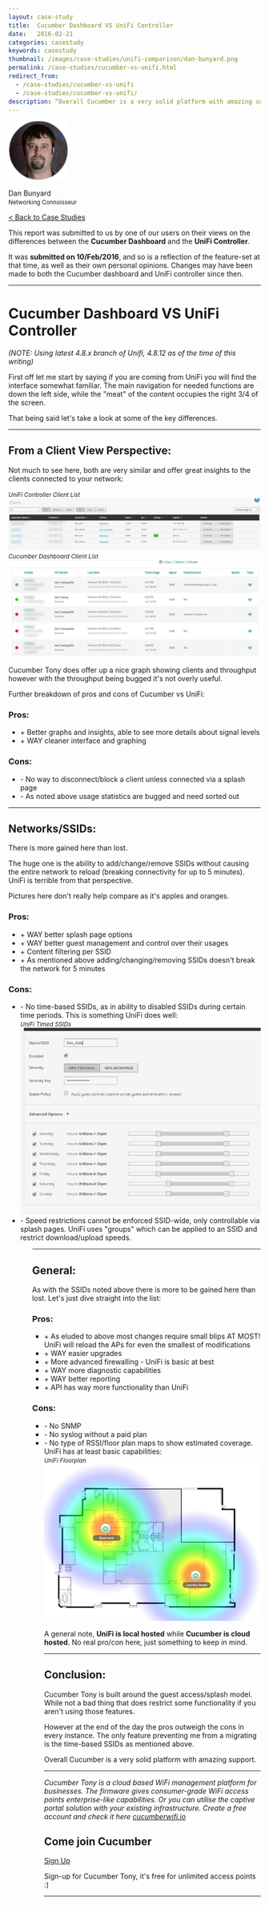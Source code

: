 ```yaml
---
layout: case-study
title:  Cucumber Dashboard VS UniFi Controller
date:   2016-02-21
categories: casestudy
keywords: casestudy
thumbnail: /images/case-studies/unifi-comparison/dan-bunyard.png
permalink: /case-studies/cucumber-vs-unifi.html
redirect_from:
  - /case-studies/cucumber-vs-unifi
  - /case-studies/cucumber-vs-unifi/
description: “Overall Cucumber is a very solid platform with amazing support.”
---
```


<div class="mdl-grid">
<div class="case-study-side mdl-cell mdl-cell--3-col mdl-cell--8-col-tablet mdl-cell--4-col-phone mdl-typography--text-center mdl-shadow--1dp">
<img class="cs-portrait text-center" src="/images/case-studies/unifi-comparison/dan-bunyard.png" width="120px">
<p>Dan Bunyard<br><small>Networking Connoisseur</small></p>
</div>

<div class="case-study-post mdl-cell mdl-cell--9-col mdl-shadow--1dp">
<a href="/community/showcase/">< Back to Case Studies</a>

<p>This report was submitted to us by one of our users on their views on the differences between the <b>Cucumber Dashboard</b> and the <b>UniFi Controller</b>.</p>

<p>It was <b>submitted on 10/Feb/2016</b>, and so is a reflection of the feature-set at that time, as well as their own personal opinions. Changes may have been made to both the Cucumber dashboard and UniFi controller since then.</p>

<hr>

<h1>Cucumber Dashboard VS UniFi Controller</h1>

<p><i>(NOTE: Using latest 4.8.x branch of Unifi, 4.8.12 as of the time of this writing)</i></p>

<p>First off let me start by saying if you are coming from UniFi you will find the interface somewhat familiar. The main navigation for needed functions are down the left side, while the "meat" of the content occupies the right 3/4 of the screen.</p>

<p>That being said let's take a look at some of the key differences.</p>

<hr>

<h2>From a Client View Perspective:</h2>

<p>Not much to see here, both are very similar and offer great insights to the clients connected to your network:</p>

<div class="mdl-typography--text-center">
  <i><small>UniFi Controller Client List</small></i>
  <br>
  <img src="/images/case-studies/unifi-comparison/unifi-clients.png">
</div>
<div class="mdl-typography--text-center">
  <i><small>Cucumber Dashboard Client List</small></i>
  <br>
  <img src="/images/case-studies/unifi-comparison/ct-clients.png">
</div>

<p>Cucumber Tony does offer up a nice graph showing clients and throughput however with the throughput being bugged it's not overly useful.</p>

<p>Further breakdown of pros and cons of Cucumber vs UniFi:</p>

<h3>Pros:</h3>
<ul>
<li>+ Better graphs and insights, able to see more details about signal levels</li>
<li>+ WAY cleaner interface and graphing</li>
</ul>

<h3>Cons:</h3>
<ul>
<li>- No way to disconnect/block a client unless connected via a splash page</li>
<li>- As noted above usage statistics are bugged and need sorted out</li>
</ul>

<hr>

<h2>Networks/SSIDs:</h2>

<p>There is more gained here than lost.</p>

<p>The huge one is the ability to add/change/remove SSIDs without causing the entire network to reload (breaking connectivity for up to 5 minutes). UniFi is terrible from that perspective.</p>

<p>Pictures here don't really help compare as it's apples and oranges.</p>

<h3>Pros:</h3>
<ul>
<li>+ WAY better splash page options</li>
<li>+ WAY better guest management and control over their usages</li>
<li>+ Content filtering per SSID</li>
<li>+ As mentioned above adding/changing/removing SSIDs doesn't break the network for 5 minutes</li>
</ul>

<h3>Cons:</h3>
<ul>
<li>- No time-based SSIDs, as in ability to disabled SSIDs during certain time periods.  This is something UniFi does well:</li>
  <div class="mdl-typography--text-center">
    <i><small>UniFi Timed SSIDs</small></i>
    <br>
    <img src="/images/case-studies/unifi-comparison/unifi-timed-ssid.png">
  </div>
<li>- Speed restrictions cannot be enforced SSID-wide, only controllable via splash pages.  UniFi uses "groups" which can be applied to an SSID and restrict download/upload speeds.</li>
<ul>

<hr>

<h2>General:</h2>

<p>As with the SSIDs noted above there is more to be gained here than lost. Let's just dive straight into the list:</p>

<h3>Pros:</h3>
<ul>
<li>+ As eluded to above most changes require small blips AT MOST! UniFi will reload the APs for even the smallest of modifications</li>
<li>+ WAY easier upgrades</li>
<li>+ More advanced firewalling - UniFi is basic at best</li>
<li>+ WAY more diagnostic capabilities</li>
<li>+ WAY better reporting</li>
<li>+ API has way more functionality than UniFi</li>
</ul>

<h3>Cons:</h3>
<ul>
<li>- No SNMP</li>
<li>- No syslog without a paid plan</li>
<li>- No type of RSSI/floor plan maps to show estimated coverage. UniFi has at least basic capabilities:</li>
  <div class="mdl-typography--text-center">
    <i><small>UniFi Floorplan</small></i>
    <br>
    <img src="/images/case-studies/unifi-comparison/unifi-map.png">
  </div>

<p>A general note, <b>UniFi is local hosted</b> while <b>Cucumber is cloud hosted</b>. No real pro/con here, just something to keep in mind.</p>

<hr>

<h2>Conclusion:</h2>

<p>Cucumber Tony is built around the guest access/splash model. While not a bad thing that does restrict some functionality if you aren't using those features.</p>

<p>However at the end of the day the pros outweigh the cons in every instance. The only feature preventing me from a migrating is the time-based SSIDs as mentioned above.</p>

<p>Overall Cucumber is a very solid platform with amazing support.</p>

<hr>

<div class="mdl-typography--text-center">
<p><i>Cucumber Tony is a cloud based WiFi management platform for businesses. The firmware gives consumer-grade WiFi access points enterprise-like capabilities. Or you can utilise the captive portal solution with your existing infrastructure. Create a free account and check it here <a href="https://cucumberwifi.io">cucumberwifi.io</a></i></p>
<div class="mdl-typography--text-center">
<h2>Come join Cucumber</h2>
<a href="https://my.ctapp.io/#/create" class="button success dst">Sign Up</a><br>
<p>Sign-up for Cucumber Tony, it's free for unlimited access points :)</p>
</div>
<hr>
</div>
</div>
</div>

